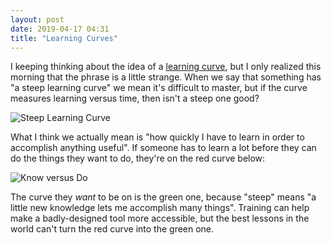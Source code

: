 ```yaml
---
layout: post
date: 2019-04-17 04:31
title: "Learning Curves"
---
```


I keeping thinking about the idea of a [learning curve]({{site.github.url}}/2018/07/05/curves.html),
but I only realized this morning that the phrase is a little strange.
When we say that something has "a steep learning curve" we mean it's difficult to master,
but if the curve measures learning versus time,
then isn't a steep one good?

<img src="{{site.github.url}}/files/2019/04/learning-curve-1.png" alt="Steep Learning Curve" />

What I think we actually mean is "how quickly I have to learn in order to accomplish anything useful".
If someone has to learn a lot before they can do the things they want to do,
they're on the red curve below:

<img src="{{site.github.url}}/files/2019/04/learning-curve-2.png" alt="Know versus Do" />

The curve they *want* to be on is the green one,
because "steep" means "a little new knowledge lets me accomplish many things".
Training can help make a badly-designed tool more accessible,
but the best lessons in the world can't turn the red curve into the green one.
